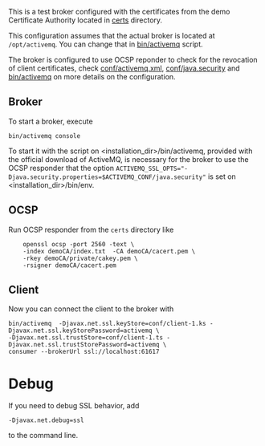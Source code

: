 This is a test broker configured with the certificates from the demo Certificate Authority located in [certs](../certs/) directory.

This configuration assumes that the actual broker is located at `/opt/activemq`. You can change that in [bin/activemq](bin/activemq) script.

The broker is configured to use OCSP reponder to check for the revocation of client certificates, check [conf/activemq.xml](conf/activemq.xml), [conf/java.security](conf/java.security) and [bin/activemq](bin/activemq) on more details on the configuration.

## Broker

To start a broker, execute

	bin/activemq console

To start it with the script on <installation_dir>/bin/activemq, provided with the official download of ActiveMQ, is necessary for the broker to use the OCSP responder that the option `ACTIVEMQ_SSL_OPTS="-Djava.security.properties=$ACTIVEMQ_CONF/java.security"` is set on <installation_dir>/bin/env.

## OCSP

Run OCSP responder from the `certs` directory like

        openssl ocsp -port 2560 -text \        
        -index demoCA/index.txt  -CA demoCA/cacert.pem \
        -rkey demoCA/private/cakey.pem \
        -rsigner demoCA/cacert.pem

## Client

Now you can connect the client to the broker with

	bin/activemq  -Djavax.net.ssl.keyStore=conf/client-1.ks -Djavax.net.ssl.keyStorePassword=activemq \
	-Djavax.net.ssl.trustStore=conf/client-1.ts -Djavax.net.ssl.trustStorePassword=activemq \
	consumer --brokerUrl ssl://localhost:61617

# Debug

If you need to debug SSL behavior, add 

	-Djavax.net.debug=ssl

to the command line.
